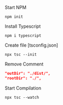 Start NPM
~~~shell
npm init
~~~

Install Typescript
~~~shell
npm i typescript
~~~

Create file [tsconfig.json]
~~~shell
npx tsc --init
~~~

Remove Comment
~~~json
"outDir": "./dist/",
"rootDir": "./",
~~~

Start Compilation
~~~shell
npx tsc --watch
~~~
